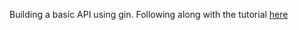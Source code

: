 Building a basic API using gin. Following along with the tutorial [here](https://go.dev/doc/tutorial/web-service-gin)